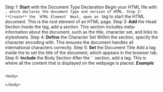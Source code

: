 Step 1: **Start** with the Document Type Declaration
Begin your HTML file with ``, which declares the document type and version of HTML.
Step 2: **Create** the `HTML Element`
Next, open an `` tag to start the HTML document. This is the root element of an HTML page.
Step 3: **Add** the Head Section
Inside the tag, add a section. This section includes meta-information about the document, such as the title, character set, and links to stylesheets.
Step 4: **Define** the Character Set
Within the section, specify the character encoding with. This ensures the document handles all international characters correctly.
Step 5: **Set** the Document Title
Add a tag inside the to set the title of the document, which appears in the browser tab.
Step 6: **Include** the Body Section
After the `` section, add a <body> tag. This is where all the content that is displayed on the webpage is placed.
***Example***

```Document

<body>
    
</body>
```
